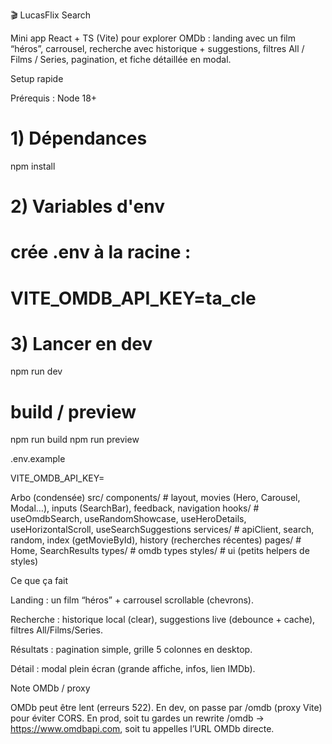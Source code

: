 🎬 LucasFlix Search

Mini app React + TS (Vite) pour explorer OMDb : landing avec un film “héros”, carrousel, recherche avec historique + suggestions, filtres All / Films / Series, pagination, et fiche détaillée en modal.

Setup rapide

Prérequis : Node 18+

# 1) Dépendances

npm install

# 2) Variables d'env

# crée .env à la racine :

# VITE_OMDB_API_KEY=ta_cle

# 3) Lancer en dev

npm run dev

# build / preview

npm run build
npm run preview

.env.example

VITE_OMDB_API_KEY=

Arbo (condensée)
src/
components/ # layout, movies (Hero, Carousel, Modal…), inputs (SearchBar), feedback, navigation
hooks/ # useOmdbSearch, useRandomShowcase, useHeroDetails, useHorizontalScroll, useSearchSuggestions
services/ # apiClient, search, random, index (getMovieById), history (recherches récentes)
pages/ # Home, SearchResults
types/ # omdb types
styles/ # ui (petits helpers de styles)

Ce que ça fait

Landing : un film “héros” + carrousel scrollable (chevrons).

Recherche : historique local (clear), suggestions live (debounce + cache), filtres All/Films/Series.

Résultats : pagination simple, grille 5 colonnes en desktop.

Détail : modal plein écran (grande affiche, infos, lien IMDb).

Note OMDb / proxy

OMDb peut être lent (erreurs 522).
En dev, on passe par /omdb (proxy Vite) pour éviter CORS. En prod, soit tu gardes un rewrite /omdb → https://www.omdbapi.com, soit tu appelles l’URL OMDb directe.
